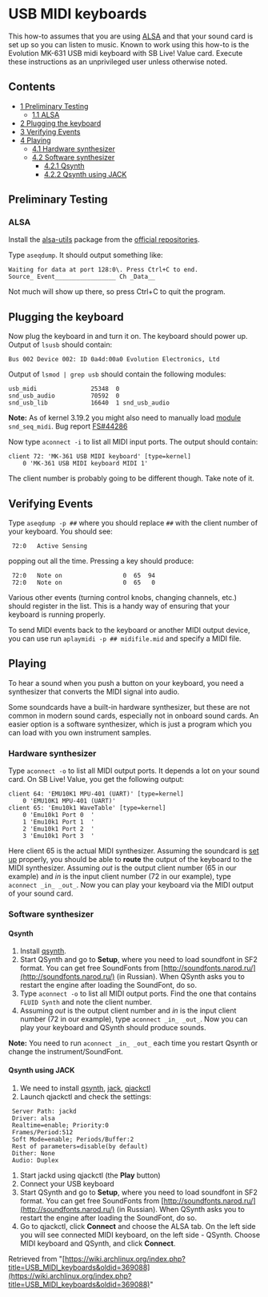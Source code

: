 # USB MIDI keyboards

This how-to assumes that you are using [ALSA](/index.php/ALSA "ALSA") and that your sound card is set up so you can listen to music. Known to work using this how-to is the Evolution MK-631 USB midi keyboard with SB Live! Value card. Execute these instructions as an unprivileged user unless otherwise noted.

## Contents

*   [1 Preliminary Testing](#Preliminary_Testing)
    *   [1.1 ALSA](#ALSA)
*   [2 Plugging the keyboard](#Plugging_the_keyboard)
*   [3 Verifying Events](#Verifying_Events)
*   [4 Playing](#Playing)
    *   [4.1 Hardware synthesizer](#Hardware_synthesizer)
    *   [4.2 Software synthesizer](#Software_synthesizer)
        *   [4.2.1 Qsynth](#Qsynth)
        *   [4.2.2 Qsynth using JACK](#Qsynth_using_JACK)

## Preliminary Testing

### ALSA

Install the [alsa-utils](https://www.archlinux.org/packages/?name=alsa-utils) package from the [official repositories](/index.php/Official_repositories "Official repositories").

Type `aseqdump`. It should output something like:

```
Waiting for data at port 128:0\. Press Ctrl+C to end.
Source_ Event_________________ Ch _Data__

```

Not much will show up there, so press Ctrl+C to quit the program.

## Plugging the keyboard

Now plug the keyboard in and turn it on. The keyboard should power up. Output of `lsusb` should contain:

```
Bus 002 Device 002: ID 0a4d:00a0 Evolution Electronics, Ltd

```

Output of `lsmod | grep usb` should contain the following modules:

```
usb_midi               25348  0
snd_usb_audio          70592  0
snd_usb_lib            16640  1 snd_usb_audio

```

**Note:** As of kernel 3.19.2 you might also need to manually load [module](/index.php/Kernel_modules "Kernel modules") `snd_seq_midi`. Bug report [FS#44286](https://bugs.archlinux.org/task/44286)

Now type `aconnect -i` to list all MIDI input ports. The output should contain:

```
client 72: 'MK-361 USB MIDI keyboard' [type=kernel]
    0 'MK-361 USB MIDI keyboard MIDI 1'
```

The client number is probably going to be different though. Take note of it.

## Verifying Events

Type `aseqdump -p ##` where you should replace `##` with the client number of your keyboard. You should see:

```
 72:0   Active Sensing

```

popping out all the time. Pressing a key should produce:

```
 72:0   Note on                 0  65  94
 72:0   Note on                 0  65   0

```

Various other events (turning control knobs, changing channels, etc.) should register in the list. This is a handy way of ensuring that your keyboard is running properly.

To send MIDI events back to the keyboard or another MIDI output device, you can use run `aplaymidi -p ## midifile.mid` and specify a MIDI file.

## Playing

To hear a sound when you push a button on your keyboard, you need a synthesizer that converts the MIDI signal into audio.

Some soundcards have a built-in hardware synthesizer, but these are not common in modern sound cards, especially not in onboard sound cards. An easier option is a software synthesizer, which is just a program which you can load with you own instrument samples.

### Hardware synthesizer

Type `aconnect -o` to list all MIDI output ports. It depends a lot on your sound card. On SB Live! Value, you get the following output:

```
client 64: 'EMU10K1 MPU-401 (UART)' [type=kernel]
    0 'EMU10K1 MPU-401 (UART)'
client 65: 'Emu10k1 WaveTable' [type=kernel]
    0 'Emu10k1 Port 0  '
    1 'Emu10k1 Port 1  '
    2 'Emu10k1 Port 2  '
    3 'Emu10k1 Port 3  '
```

Here client 65 is the actual MIDI synthesizer. Assuming the soundcard is [set up](/index.php/SB_Live!_Midi "SB Live! Midi") properly, you should be able to **route** the output of the keyboard to the MIDI synthesizer. Assuming _out_ is the output client number (65 in our example) and _in_ is the input client number (72 in our example), type `aconnect _in_ _out_`. Now you can play your keyboard via the MIDI output of your sound card.

### Software synthesizer

#### Qsynth

1.  Install [qsynth](https://www.archlinux.org/packages/?name=qsynth).
2.  Start QSynth and go to **Setup**, where you need to load soundfont in SF2 format. You can get free SoundFonts from [http://soundfonts.narod.ru/](http://soundfonts.narod.ru/) (in Russian). When QSynth asks you to restart the engine after loading the SoundFont, do so.
3.  Type `aconnect -o` to list all MIDI output ports. Find the one that contains `FLUID Synth` and note the client number.
4.  Assuming _out_ is the output client number and _in_ is the input client number (72 in our example), type `aconnect _in_ _out_`. Now you can play your keyboard and QSynth should produce sounds.

**Note:** You need to run `aconnect _in_ _out_` each time you restart Qsynth or change the instrument/SoundFont.

#### Qsynth using JACK

1.  We need to install [qsynth](https://www.archlinux.org/packages/?name=qsynth), [jack](/index.php/JACK_Audio_Connection_Kit "JACK Audio Connection Kit"), [qjackctl](https://www.archlinux.org/packages/?name=qjackctl)
2.  Launch qjackctl and check the settings:

```
 Server Path: jackd
 Driver: alsa
 Realtime=enable; Priority:0
 Frames/Period:512
 Soft Mode=enable; Periods/Buffer:2
 Rest of parameters=disable(by default)
 Dither: None
 Audio: Duplex

```

1.  Start jackd using qjackctl (the **Play** button)
2.  Connect your USB keyboard
3.  Start QSynth and go to **Setup**, where you need to load soundfont in SF2 format. You can get free SoundFonts from [http://soundfonts.narod.ru/](http://soundfonts.narod.ru/) (in Russian). When QSynth asks you to restart the engine after loading the SoundFont, do so.
4.  Go to qjackctl, click **Connect** and choose the ALSA tab. On the left side you will see connected MIDI keyboard, on the left side - QSynth. Choose MIDI keyboard and QSynth, and click **Connect**.

Retrieved from "[https://wiki.archlinux.org/index.php?title=USB_MIDI_keyboards&oldid=369088](https://wiki.archlinux.org/index.php?title=USB_MIDI_keyboards&oldid=369088)"